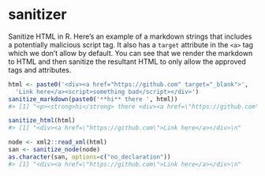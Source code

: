 
<!-- README.md is generated from README.Rmd. Please edit that file -->

# sanitizer

Sanitize HTML in R. Here’s an example of a markdown strings that
includes a potentially malicious script tag. It also has a `target`
attribute in the `<a>` tag which we don’t allow by default. You can see
that we render the markdown to HTML and then sanitize the resultant HTML
to only allow the approved tags and attributes.

``` r
html <- paste0('<div><a href="https://github.com" target="_blank">',
  'Link here</a><script>something bad</script></div>')
sanitize_markdown(paste0('**hi** there ', html))
#> [1] "<p><strong>hi</strong> there <div><a href=\"https://github.com\">Link here</a></div></p>\n"
```

``` r
sanitize_html(html)
#> [1] "<div><a href=\"https://github.com\">Link here</a></div>\n"
```

``` r
node <- xml2::read_xml(html)
san <- sanitize_node(node)
as.character(san, options=c("no_declaration"))
#> [1] "<div><a href=\"https://github.com\">Link here</a></div>\n"
```
